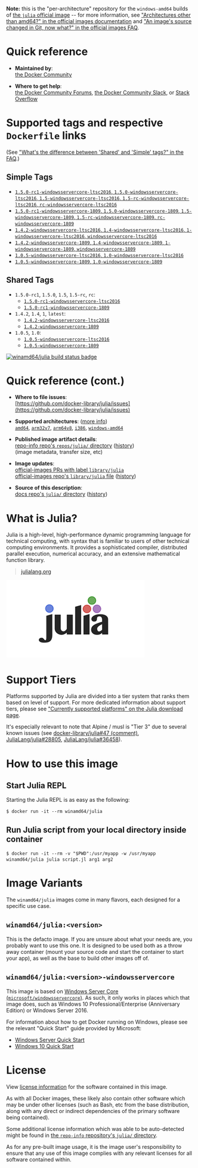 <!--

********************************************************************************

WARNING:

    DO NOT EDIT "julia/README.md"

    IT IS AUTO-GENERATED

    (from the other files in "julia/" combined with a set of templates)

********************************************************************************

-->

**Note:** this is the "per-architecture" repository for the `windows-amd64` builds of [the `julia` official image](https://hub.docker.com/_/julia) -- for more information, see ["Architectures other than amd64?" in the official images documentation](https://github.com/docker-library/official-images#architectures-other-than-amd64) and ["An image's source changed in Git, now what?" in the official images FAQ](https://github.com/docker-library/faq#an-images-source-changed-in-git-now-what).

# Quick reference

-	**Maintained by**:  
	[the Docker Community](https://github.com/docker-library/julia)

-	**Where to get help**:  
	[the Docker Community Forums](https://forums.docker.com/), [the Docker Community Slack](https://dockr.ly/slack), or [Stack Overflow](https://stackoverflow.com/search?tab=newest&q=docker)

# Supported tags and respective `Dockerfile` links

(See ["What's the difference between 'Shared' and 'Simple' tags?" in the FAQ](https://github.com/docker-library/faq#whats-the-difference-between-shared-and-simple-tags).)

## Simple Tags

-	[`1.5.0-rc1-windowsservercore-ltsc2016`, `1.5.0-windowsservercore-ltsc2016`, `1.5-windowsservercore-ltsc2016`, `1.5-rc-windowsservercore-ltsc2016`, `rc-windowsservercore-ltsc2016`](https://github.com/docker-library/julia/blob/6a716f3d1f28aaafce298c33e27a053443eec6fb/1.5-rc/windows/windowsservercore-ltsc2016/Dockerfile)
-	[`1.5.0-rc1-windowsservercore-1809`, `1.5.0-windowsservercore-1809`, `1.5-windowsservercore-1809`, `1.5-rc-windowsservercore-1809`, `rc-windowsservercore-1809`](https://github.com/docker-library/julia/blob/6a716f3d1f28aaafce298c33e27a053443eec6fb/1.5-rc/windows/windowsservercore-1809/Dockerfile)
-	[`1.4.2-windowsservercore-ltsc2016`, `1.4-windowsservercore-ltsc2016`, `1-windowsservercore-ltsc2016`, `windowsservercore-ltsc2016`](https://github.com/docker-library/julia/blob/a427b70887e18776bf16b3f06bfc136a65392690/1.4/windows/windowsservercore-ltsc2016/Dockerfile)
-	[`1.4.2-windowsservercore-1809`, `1.4-windowsservercore-1809`, `1-windowsservercore-1809`, `windowsservercore-1809`](https://github.com/docker-library/julia/blob/a427b70887e18776bf16b3f06bfc136a65392690/1.4/windows/windowsservercore-1809/Dockerfile)
-	[`1.0.5-windowsservercore-ltsc2016`, `1.0-windowsservercore-ltsc2016`](https://github.com/docker-library/julia/blob/fc3c116c6fe19f870091df6843ed63a37f6c291b/1.0/windows/windowsservercore-ltsc2016/Dockerfile)
-	[`1.0.5-windowsservercore-1809`, `1.0-windowsservercore-1809`](https://github.com/docker-library/julia/blob/fc3c116c6fe19f870091df6843ed63a37f6c291b/1.0/windows/windowsservercore-1809/Dockerfile)

## Shared Tags

-	`1.5.0-rc1`, `1.5.0`, `1.5`, `1.5-rc`, `rc`:
	-	[`1.5.0-rc1-windowsservercore-ltsc2016`](https://github.com/docker-library/julia/blob/6a716f3d1f28aaafce298c33e27a053443eec6fb/1.5-rc/windows/windowsservercore-ltsc2016/Dockerfile)
	-	[`1.5.0-rc1-windowsservercore-1809`](https://github.com/docker-library/julia/blob/6a716f3d1f28aaafce298c33e27a053443eec6fb/1.5-rc/windows/windowsservercore-1809/Dockerfile)
-	`1.4.2`, `1.4`, `1`, `latest`:
	-	[`1.4.2-windowsservercore-ltsc2016`](https://github.com/docker-library/julia/blob/a427b70887e18776bf16b3f06bfc136a65392690/1.4/windows/windowsservercore-ltsc2016/Dockerfile)
	-	[`1.4.2-windowsservercore-1809`](https://github.com/docker-library/julia/blob/a427b70887e18776bf16b3f06bfc136a65392690/1.4/windows/windowsservercore-1809/Dockerfile)
-	`1.0.5`, `1.0`:
	-	[`1.0.5-windowsservercore-ltsc2016`](https://github.com/docker-library/julia/blob/fc3c116c6fe19f870091df6843ed63a37f6c291b/1.0/windows/windowsservercore-ltsc2016/Dockerfile)
	-	[`1.0.5-windowsservercore-1809`](https://github.com/docker-library/julia/blob/fc3c116c6fe19f870091df6843ed63a37f6c291b/1.0/windows/windowsservercore-1809/Dockerfile)

[![winamd64/julia build status badge](https://img.shields.io/jenkins/s/https/doi-janky.infosiftr.net/job/multiarch/job/windows-amd64/job/julia.svg?label=winamd64/julia%20%20build%20job)](https://doi-janky.infosiftr.net/job/multiarch/job/windows-amd64/job/julia/)

# Quick reference (cont.)

-	**Where to file issues**:  
	[https://github.com/docker-library/julia/issues](https://github.com/docker-library/julia/issues)

-	**Supported architectures**: ([more info](https://github.com/docker-library/official-images#architectures-other-than-amd64))  
	[`amd64`](https://hub.docker.com/r/amd64/julia/), [`arm32v7`](https://hub.docker.com/r/arm32v7/julia/), [`arm64v8`](https://hub.docker.com/r/arm64v8/julia/), [`i386`](https://hub.docker.com/r/i386/julia/), [`windows-amd64`](https://hub.docker.com/r/winamd64/julia/)

-	**Published image artifact details**:  
	[repo-info repo's `repos/julia/` directory](https://github.com/docker-library/repo-info/blob/master/repos/julia) ([history](https://github.com/docker-library/repo-info/commits/master/repos/julia))  
	(image metadata, transfer size, etc)

-	**Image updates**:  
	[official-images PRs with label `library/julia`](https://github.com/docker-library/official-images/pulls?q=label%3Alibrary%2Fjulia)  
	[official-images repo's `library/julia` file](https://github.com/docker-library/official-images/blob/master/library/julia) ([history](https://github.com/docker-library/official-images/commits/master/library/julia))

-	**Source of this description**:  
	[docs repo's `julia/` directory](https://github.com/docker-library/docs/tree/master/julia) ([history](https://github.com/docker-library/docs/commits/master/julia))

# What is Julia?

Julia is a high-level, high-performance dynamic programming language for technical computing, with syntax that is familiar to users of other technical computing environments. It provides a sophisticated compiler, distributed parallel execution, numerical accuracy, and an extensive mathematical function library.

> [julialang.org](http://julialang.org/)

![logo](https://raw.githubusercontent.com/docker-library/docs/520519ad7db3ea9fd5d3590e836c839a0ffd6f19/julia/logo.png)

# Support Tiers

Platforms supported by Julia are divided into a tier system that ranks them based on level of support. For more dedicated information about support tiers, please see ["Currently supported platforms" on the Julia download page](https://julialang.org/downloads/#currently_supported_platforms).

It's especially relevant to note that Alpine / musl is "Tier 3" due to several known issues (see [docker-library/julia#47 (comment)](https://github.com/docker-library/julia/pull/47#issuecomment-652661869), [JuliaLang/julia#28805](https://github.com/JuliaLang/julia/issues/28805), [JuliaLang/julia#36458](https://github.com/JuliaLang/julia/issues/36458)).

# How to use this image

## Start Julia REPL

Starting the Julia REPL is as easy as the following:

```console
$ docker run -it --rm winamd64/julia
```

## Run Julia script from your local directory inside container

```console
$ docker run -it --rm -v "$PWD":/usr/myapp -w /usr/myapp winamd64/julia julia script.jl arg1 arg2
```

# Image Variants

The `winamd64/julia` images come in many flavors, each designed for a specific use case.

## `winamd64/julia:<version>`

This is the defacto image. If you are unsure about what your needs are, you probably want to use this one. It is designed to be used both as a throw away container (mount your source code and start the container to start your app), as well as the base to build other images off of.

## `winamd64/julia:<version>-windowsservercore`

This image is based on [Windows Server Core (`microsoft/windowsservercore`)](https://hub.docker.com/r/microsoft/windowsservercore/). As such, it only works in places which that image does, such as Windows 10 Professional/Enterprise (Anniversary Edition) or Windows Server 2016.

For information about how to get Docker running on Windows, please see the relevant "Quick Start" guide provided by Microsoft:

-	[Windows Server Quick Start](https://msdn.microsoft.com/en-us/virtualization/windowscontainers/quick_start/quick_start_windows_server)
-	[Windows 10 Quick Start](https://msdn.microsoft.com/en-us/virtualization/windowscontainers/quick_start/quick_start_windows_10)

# License

View [license information](http://julialang.org/) for the software contained in this image.

As with all Docker images, these likely also contain other software which may be under other licenses (such as Bash, etc from the base distribution, along with any direct or indirect dependencies of the primary software being contained).

Some additional license information which was able to be auto-detected might be found in [the `repo-info` repository's `julia/` directory](https://github.com/docker-library/repo-info/tree/master/repos/julia).

As for any pre-built image usage, it is the image user's responsibility to ensure that any use of this image complies with any relevant licenses for all software contained within.
